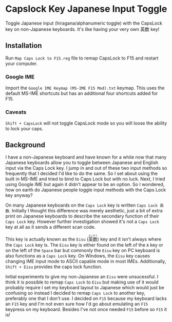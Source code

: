 # Capslock Key Japanese Input Toggle
Toggle Japanese input (hiragana/alphanumeric toggle) with the CapsLock key on non-Japanese keyboards. It's like having your very own 英数 key!

## Installation
Run `Map Caps Lock to F15.reg` file to remap CapsLock to F15 and restart your computer.

### Google IME
Import the `Google IME Keymap (MS-IME F15 Mod).txt` keymap. This uses the default MS-IME shortcuts but has an additional four shortcuts added for F15.

### Caveats
`Shift + CapsLock` will not toggle CapsLock mode so you will loose the ability to lock your caps.

## Background
I have a non-Japanese keyboard and have known for a while now that many Japanese keyboards allow you to toggle between Japanese and English input via the Caps Lock key. I jump in and out of these two input methods so frequently that I decided I'd like to do the same. So I set about using the built in MS-IME and tried to bind to Caps Lock but with no luck. Next, I tried using Google IME but again it didn't appear to be an option. So I wondered, how on earth do Japanese people toggle input methods with the Caps Lock key anyway?

On many Japanese keyboards on the `Caps Lock` key is written `Caps Lock 英数`. Initially I thought this difference was merely aesthetic, just a bit of extra print on Japanese keyboards to describe the secondary function of their <code>Caps Lock</code> key. However further investigation showed it's not a <code>Caps Lock</code> key at all as it sends a different scan code. 

This key is actually known as the `Eisu` (<ruby>英数<rt>えいすう</rt></ruby>) key and it isn't always where the `Caps Lock` key is. The `Eisu` key is either found on the left of the `A` key or on the left of the `Space` bar but commonly the `Eisu` key on PC keyboard is also functions as a `Caps Lock` key. On Windows, the `Eisu` key causes changing IME input mode to ASCII capable mode in most IMEs. Additionally, `Shift + Eisu` provides the caps lock function.

Initial experiments to give my non-Japanese an `Eisu` were unsucessful. I think it is possible to remap `Caps Lock` to `Eisu` but making use of it would probably require I set my keyboard layout to Japanese which would just be confusing so instead I decided to remap `Caps Lock` to another key, preferably one that I don't use. I decided on `F15` because my keyboard lacks an `F15` key and I'm not even sure how I'd go about emulating an `F15` keypress on my keyboard. Besides I've not once needed `F15` before so `F15` it is!
